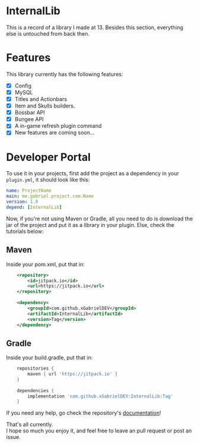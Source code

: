 # InternalLib

This is a record of a library I made at 13. Besides this section, everything else is untouched from back then.

# Features

This library currently has the following features:

- [X] Config
- [X] MySQL
- [X] Titles and Actionbars
- [X] Item and Skulls builders.
- [X] Bossbar API
- [X] Bungee API
- [X] A in-game refresh plugin command
- [X] New features are coming soon...

# Developer Portal

To use it in your projects, first add the project as a dependency in your ``plugin.yml``, it should look like this:

```yaml
name: ProjectName
main: me.gabriel.project.com.Name
version: 1.0
depend: [InternalLib] 
```

Now, if you're not using Maven or Gradle, all you need to do
is download the jar of the project and put it as a library in your plugin. Else, check the tutorials below:

<h2>Maven</h2>

Inside your pom.xml, put that in:
```xml
    <repository>
        <id>jitpack.io</id>
        <url>https://jitpack.io</url>
    </repository>
    
    <dependency>
        <groupId>com.github.xGabrielDEV</groupId>
        <artifactId>InternalLib</artifactId>
        <version>Tag</version>
    </dependency>
```

<h2>Gradle</h2>

Inside your build.gradle, put that in:

```groovy
    repositories {
        maven { url 'https://jitpack.io' }
    }
    
    dependencies {
        implementation 'com.github.xGabrielDEV:InternalLib:Tag'
    }
```

If you need any help, go check the repository's [documentation](https://github.com/xGabrielDEV/InternalLib/wiki/)!

That's all currently. <br>
I hope so much you enjoy it, and feel free to leave an pull request or post an issue.
